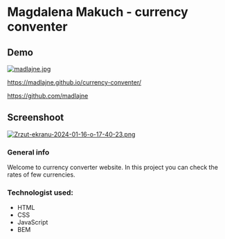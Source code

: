 # Magdalena Makuch - currency conventer

## Demo
[![madlajne.jpg](https://i.postimg.cc/L8yZr1kz/madlajne.jpg)](https://postimg.cc/dhy1CDx1)

https://madlajne.github.io/currency-conventer/ 

https://github.com/madlajne

## Screenshoot
[![Zrzut-ekranu-2024-01-16-o-17-40-23.png](https://i.postimg.cc/Dfg0wR5T/Zrzut-ekranu-2024-01-16-o-17-40-23.png)](https://postimg.cc/5jXbP7Z7)

### General info 
Welcome to currency converter website. In this project you can check the rates of few currencies.

### Technologist used:
- HTML
- CSS
- JavaScript
- BEM

